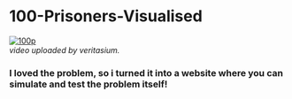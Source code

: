 # 100-Prisoners-Visualised
[![100p](https://img.youtube.com/vi/iSNsgj1OCLA/0.jpg)](https://www.youtube.com/watch?v=iSNsgj1OCLA)
<br>
<em>video uploaded by veritasium.</em>
<br>
### I loved the problem, so i turned it into a website where you can simulate and test the problem itself!


